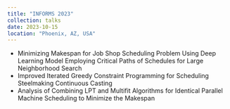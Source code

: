 ```yaml
---
title: "INFORMS 2023"
collection: talks
date: 2023-10-15
location: "Phoenix, AZ, USA"
---
```


* Minimizing Makespan for Job Shop Scheduling Problem Using Deep Learning Model Employing Critical Paths of Schedules for Large Neighborhood Search
* Improved Iterated Greedy Constraint Programming for Scheduling Steelmaking Continuous Casting
* Analysis of Combining LPT and Multifit Algorithms for Identical Parallel Machine Scheduling to Minimize the Makespan
